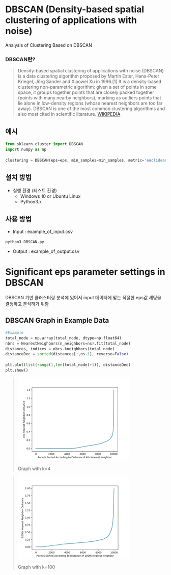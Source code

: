 # DBSCAN (Density-based spatial clustering of applications with noise)

Analysis of Clustering Based on DBSCAN

### DBSCAN란?
>Density-based spatial clustering of applications with noise (DBSCAN) is a data clustering algorithm proposed by Martin Ester, Hans-Peter Kriegel, Jörg Sander and Xiaowei Xu in 1996.[1] It is a density-based clustering non-parametric algorithm: given a set of points in some space, it groups together points that are closely packed together (points with many nearby neighbors), marking as outliers points that lie alone in low-density regions (whose nearest neighbors are too far away). DBSCAN is one of the most common clustering algorithms and also most cited in scientific literature.
[WIKIPEDIA](https://en.wikipedia.org/wiki/DBSCAN)

## 예시
```python
from sklearn.cluster import DBSCAN
import numpy as np

clustering = DBSCAN(eps=eps, min_samples=min_samples, metric='euclidean').fit(X)
```

## 설치 방법
- 실행 환경 (테스트 환경)
  - Windows 10 or Ubuntu Linux
  - Python3.x

## 사용 방법

- Input : example_of_input.csv 

`python3 DBSCAN.py`

- Output : example_of_output.csv

# Significant eps parameter settings in DBSCAN

DBSCAN 기반 클러스터링 분석에 있어서 input 데이터에 맞는 적절한 eps값 세팅을 결정하고 분석하기 위함

## DBSCAN Graph in Example Data

```python
#Example
total_node = np.array(total_node, dtype=np.float64)
nbrs = NearestNeighbors(n_neighbors=ns).fit(total_node)
distances, indices = nbrs.kneighbors(total_node)
distanceDec = sorted(distances[:,ns-1], reverse=False)

plt.plot(list(range(1,len(total_node)+1)), distanceDec)
plt.show()
```

>![Pic1](https://github.com/Xenia101/DBSCAN/blob/master/pic/1.png)
>
>Graph with k=4

>![Pic2](https://github.com/Xenia101/DBSCAN/blob/master/pic/2.png)
>
>Graph with k=100
